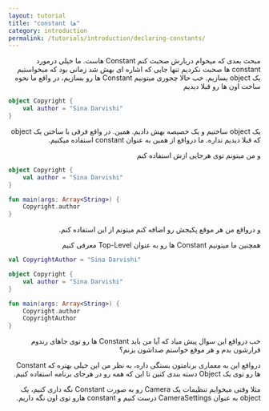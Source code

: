 ```yaml
---
layout: tutorial
title: "constant ها"
category: introduction
permalink: /tutorials/introduction/declaring-constants/
---
```



<div dir="rtl" markdown="1">



مبحث بعدی که میخوام دربارش صحبت کنم Constant هاست. ما خیلی درمورد constant ها صحبت نکردیم تنها جایی که اشاره ای بهش شد زمانی بود که میخواستیم یک object بسازیم. خب حالا چجوری میتونیم Constant ها رو بسازیم، در واقع ما نحوه ساخت اون ها رو قبلا دیدیم

</div>

```kotlin
object Copyright {
    val author = "Sina Darvishi"
}
```

<div dir="rtl" markdown="1">

یک object ساختیم و یک خصیصه بهش دادیم. همین. در واقع فرقی با ساختن یک object که قبلا دیدیم نداره. ما درواقع از همین به عنوان constant استفاده میکنیم.

و من میتونم توی هرجایی ازش استفاده کنم

</div>

```kotlin
object Copyright {
    val author = "Sina Darvishi"
}

fun main(args: Array<String>) {
    Copyright.author
}
```


<div dir="rtl" markdown="1">

و درواقع من هر موقع پکیجش رو اضافه کنم میتونم از این استفاده کنم.

همچنین ما میتونیم Constant ها رو به عنوان Top-Level معرفی کنیم

</div>

```kotlin
val CopyrightAuthor = "Sina Darvishi"

object Copyright {
    val author = "Sina Darvishi"
}

fun main(args: Array<String>) {
    Copyright.author
    CopyrightAuthor
}
```

<div dir="rtl" markdown="1">

خب درواقع این سوال پیش میاد که آیا من باید Constant ها رو توی جاهای رندوم قرارشون بدم و هر موقع خواستم صداشون بزنم؟

درواقع این به معماری برنامتون بستگی داره، به نظر من این خیلی بهتره که Constant ها رو توی یک Object دسته بندی کنین تا این که همه رو در هرجای برنامه استفاده کنیم.

مثلا وقتی میخوایم تنظیمات یک Camera رو به صورت Constant نگه داری کنیم، یک object به عنوان CameraSettings درست کنیم و constant هارو توی اون نگه داریم.

</div>
